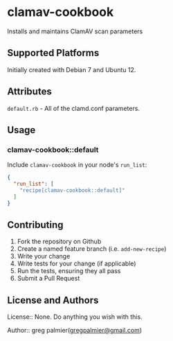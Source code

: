 # clamav-cookbook

Installs and maintains ClamAV scan parameters

## Supported Platforms

Initially created with Debian 7 and Ubuntu 12.  

## Attributes

`default.rb` - All of the clamd.conf parameters.

## Usage

### clamav-cookbook::default

Include `clamav-cookbook` in your node's `run_list`:

```json
{
  "run_list": [
    "recipe[clamav-cookbook::default]"
  ]
}
```

## Contributing

1. Fork the repository on Github
2. Create a named feature branch (i.e. `add-new-recipe`)
3. Write your change
4. Write tests for your change (if applicable)
5. Run the tests, ensuring they all pass
6. Submit a Pull Request

## License and Authors

License:: None.  Do anything you wish with this.

Author:: greg palmier(<gregpalmier@gmail.com>)

